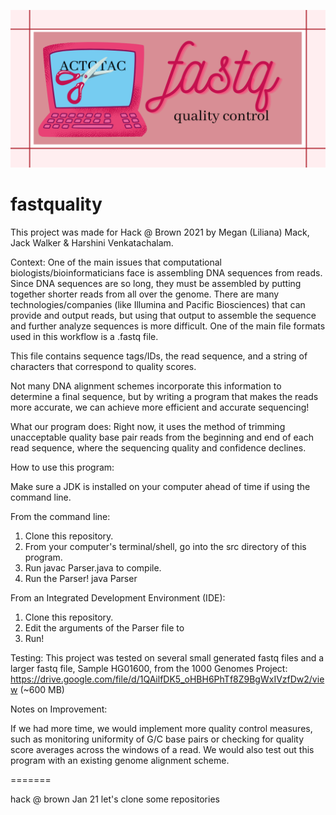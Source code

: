![myimage](fastq.png)

# fastquality
This project was made for Hack @ Brown 2021 by Megan (Liliana) Mack, Jack Walker & Harshini Venkatachalam. 

Context: 
One of the main issues that computational biologists/bioinformaticians face is assembling DNA sequences from reads. Since DNA sequences are so long, they must be assembled by putting together shorter reads from all over the genome. There are many technologies/companies (like Illumina and Pacific Biosciences) that can provide and output reads, but using that output to assemble the sequence and further analyze sequences is more difficult.
One of the main file formats used in this workflow is a .fastq file.

This file contains sequence tags/IDs, the read sequence, and a string of characters that correspond to quality scores. 

Not many DNA alignment schemes incorporate this information to determine a final sequence, but by writing a program that 
makes the reads more accurate, we can achieve more efficient and accurate sequencing! 

What our program does: 
Right now, it uses the method of trimming unacceptable quality base pair reads from the beginning and end of each read sequence, where the sequencing quality and confidence declines. 

How to use this program: 

Make sure a JDK is installed on your computer ahead of time if using the command line. 

From the command line:
1. Clone this repository.
2. From your computer's terminal/shell, go into the src directory of this program.
3. Run javac Parser.java to compile. 
4. Run the Parser!
java Parser <fastq file to change> <output fastq file>

From an Integrated Development Environment (IDE): 
1. Clone this repository.
2. Edit the arguments of the Parser file to 
<fastq file to change> <output fastq file>
3. Run! 

Testing: 
This project was tested on several small generated fastq files and a larger fastq file, Sample HG01600, from the 1000 Genomes Project: https://drive.google.com/file/d/1QAilfDK5_oHBH6PhTf8Z9BgWxIVzfDw2/view (~600 MB)

Notes on Improvement:  

If we had more time, we would implement more quality control measures, such as monitoring uniformity of G/C base pairs or checking for quality score averages across the windows of a read. We would also test out this program with an existing genome alignment scheme.  

=======

hack @ brown Jan 21 
let's clone some repositories
